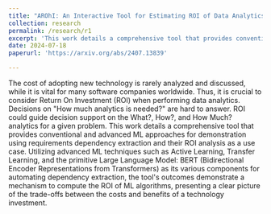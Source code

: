 ```yaml
---
title: "AROhI: An Interactive Tool for Estimating ROI of Data Analytics"
collection: research
permalink: /research/r1
excerpt: 'This work details a comprehensive tool that provides conventional and advanced ML approaches for demonstration using requirements dependency extraction and their ROI analysis as use case.'
date: 2024-07-18
paperurl: 'https://arxiv.org/abs/2407.13839'

---
```

The cost of adopting new technology is rarely analyzed and discussed, while it is vital for many software companies worldwide. Thus, it is crucial to consider Return On Investment (ROI) when performing data analytics. Decisions on "How much analytics is needed?" are hard to answer. ROI could guide decision support on the What?, How?, and How Much? analytics for a given problem. This work details a comprehensive tool that provides conventional and advanced ML approaches for demonstration using requirements dependency extraction and their ROI analysis as a use case. Utilizing advanced ML techniques such as Active Learning, Transfer Learning, and the primitive Large Language Model: BERT (Bidirectional Encoder Representations from Transformers) as its various components for automating dependency extraction, the tool's outcomes demonstrate a mechanism to compute the ROI of ML algorithms, presenting a clear picture of the trade-offs between the costs and benefits of a technology investment.

